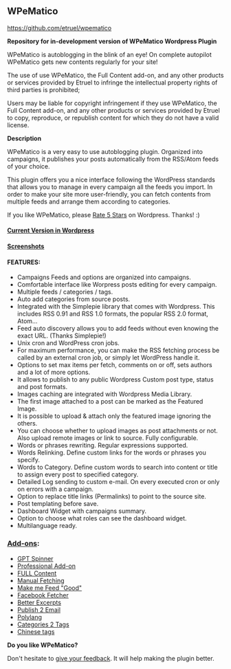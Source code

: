 ## WPeMatico 
https://github.com/etruel/wpematico 

**Repository for in-development version of WPeMatico Wordpress Plugin**

WPeMatico is autoblogging in the blink of an eye!  On complete autopilot WPeMatico gets new contents regularly for your site!

The use of use WPeMatico, the Full Content add-on, and any other products or services provided by Etruel to infringe the intellectual property rights of third parties is prohibited;

Users may be liable for copyright infringement if they use WPeMatico, the Full Content add-on, and any other products or services provided by Etruel to copy, reproduce, or republish content for which they do not have a valid license.

**Description**

WPeMatico is a very easy to use autoblogging plugin. Organized into campaigns, it publishes your posts automatically from the RSS/Atom feeds of your choice. 

This plugin offers you a nice interface following the WordPress standards that allows you to manage in every campaign all the feeds you import. In order to make your site more user-friendly, you can fetch contents from multiple feeds and arrange them according to categories.

If you like WPeMatico, please [Rate 5 Stars](https://wordpress.org/support/view/plugin-reviews/wpematico?rate=5#new-post) on Wordpress. Thanks! :)


#### [**Current Version in Wordpress**](https://wordpress.org/plugins/wpematico/)
#### [**Screenshots**](https://wordpress.org/plugins/wpematico/screenshots/)


#### FEATURES:
* Campaigns Feeds and options are organized into campaigns.
* Comfortable interface like Worpress posts editing for every campaign.
* Multiple feeds / categories / tags.
* Auto add categories from source posts.
* Integrated with the Simplepie library that comes with Wordpress. This includes RSS 0.91 and RSS 1.0 formats, the popular RSS 2.0 format, Atom...
* Feed auto discovery allows you to add feeds without even knowing the exact URL. (Thanks Simplepie!)
* Unix cron and WordPress cron jobs. 
* For maximum performance, you can make the RSS fetching process be called by an external cron job, or simply let WordPress handle it.
* Options to set max items per fetch, comments on or off, sets authors and a lot of more options.
* It allows to publish to any public Wordpress Custom post type, status and post formats.
* Images caching are integrated with Wordpress Media Library. 
* The first image attached to a post can be marked as the Featured Image.
* It is possible to upload & attach only the featured image ignoring the others.
* You can choose whether to upload images as post attachments or not. Also upload remote images or link to source. Fully configurable.
* Words or phrases rewriting. Regular expressions supported.
* Words Relinking. Define custom links for the words or phrases you specify.
* Words to Category. Define custom words to search into content or title to assign every post to specified category.
* Detailed Log sending to custom e-mail. On every executed cron or only on errors with a campaign.
* Option to replace title links (Permalinks) to point to the source site.
* Post templating before save. 
* Dashboard Widget with campaigns summary.
* Option to choose what roles can see the dashboard widget.
* Multilanguage ready.


### [Add-ons](https://etruel.com):
* [GPT Spinner](https://etruel.com/downloads/wpematico-gpt-spinner/)
* [Professional Add-on](https://etruel.com/downloads/wpematico-professional/)
* [FULL Content](https://etruel.com/downloads/wpematico-full-content/)
* [Manual Fetching](https://etruel.com/downloads/wpematico-manual-fetching/)
* [Make me Feed "Good"](https://etruel.com/downloads/wpematico-make-feed-good/)
* [Facebook Fetcher](https://etruel.com/downloads/wpematico-facebook-fetcher/)
* [Better Excerpts](https://etruel.com/downloads/wpematico-better-excerpts/)
* [Publish 2 Email](https://etruel.com/downloads/wpematico-publish-2-email/)
* [Polylang](https://wordpress.org/plugins/wpematico-polylang/)
* [Categories 2 Tags](https://etruel.com/downloads/wpematico-cats2tags/)
* [Chinese tags](https://etruel.com/downloads/wpematico/chinese-tags)


**Do you like WPeMatico?**


Don't hesitate to [give your feedback](https://wordpress.org/support/view/plugin-reviews/wpematico#new-post). It will help making the plugin better.